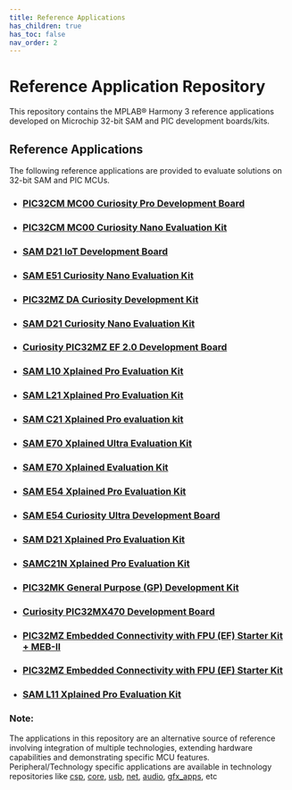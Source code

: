 ```yaml
---
title: Reference Applications
has_children: true
has_toc: false
nav_order: 2
---
```

# Reference Application Repository

This repository contains the MPLAB® Harmony 3 reference applications developed on Microchip 32-bit SAM and PIC development boards/kits.   

## Reference Applications

The following reference applications are provided to evaluate solutions on 32-bit SAM and PIC MCUs.

- ### [PIC32CM MC00 Curiosity Pro Development Board](./pic32cm_mc00_curiosity_pro/readme.md)
- ### [PIC32CM MC00 Curiosity Nano Evaluation Kit](./pic32cm_mc00_cnano/readme.md)
- ### [SAM D21 IoT Development Board](./sam_d21_iot/readme.md)
- ### [SAM E51 Curiosity Nano Evaluation Kit](./sam_e51_cnano/readme.md)
- ### [PIC32MZ DA Curiosity Development Kit](./pic32mz_da_curiosity/readme.md)
- ### [SAM D21 Curiosity Nano Evaluation Kit](./sam_d21_cnano/readme.md)
- ### [Curiosity PIC32MZ EF 2.0 Development Board](./pic32mz_ef_curiosity_v2/readme.md)
- ### [SAM L10 Xplained Pro Evaluation Kit](./sam_l10_xpro/readme.md)
- ### [SAM L21 Xplained Pro Evaluation Kit](./sam_l21_xpro/readme.md)
- ### [SAM C21 Xplained Pro evaluation kit](./sam_c21_xpro/readme.md)
- ### [SAM E70 Xplained Ultra Evaluation Kit](./sam_e70_xult/readme.md)
- ### [SAM E70 Xplained Evaluation Kit](./sam_e70_xpld/readme.md)
- ### [SAM E54 Xplained Pro Evaluation Kit](./sam_e54_xpro/readme.md)
- ### [SAM E54 Curiosity Ultra Development Board](./sam_e54_cult/readme.md)
- ### [SAM D21 Xplained Pro Evaluation Kit](./sam_d21_xpro/readme.md)
- ### [SAMC21N Xplained Pro Evaluation Kit](./sam_c21n_xpro/readme.md)
- ### [PIC32MK General Purpose (GP) Development Kit](./pic32mk_gp_db/readme.md)
- ### [Curiosity PIC32MX470 Development Board](./pic32mx470_curiosity/readme.md)
- ### [PIC32MZ Embedded Connectivity with FPU (EF) Starter Kit + MEB-II](./pic32mz_ef_sk_meb2/readme.md)
- ### [PIC32MZ Embedded Connectivity with FPU (EF) Starter Kit](./pic32mz_ef_sk/readme.md)
- ### [SAM L11 Xplained Pro Evaluation Kit](./sam_l11_xpro/readme.md)

### **Note:**
The applications in this repository are an alternative source of reference involving integration of multiple technologies, extending hardware capabilities and demonstrating specific MCU features.
Peripheral/Technology specific applications are available in technology repositories like [csp](https://github.com/Microchip-MPLAB-Harmony/csp), [core](https://github.com/Microchip-MPLAB-Harmony/core), [usb](https://github.com/Microchip-MPLAB-Harmony/usb), [net](https://github.com/Microchip-MPLAB-Harmony/net), [audio](https://github.com/Microchip-MPLAB-Harmony/audio), [gfx_apps](https://github.com/Microchip-MPLAB-Harmony/gfx_apps), etc
